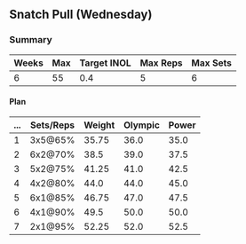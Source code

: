 ## Snatch Pull (Wednesday)

### Summary

Weeks | Max | Target INOL | Max Reps | Max Sets
--- | --- | --- | --- | ---
6 | 55 | 0.4 | 5 | 6

#### Plan

 ... | Sets/Reps | Weight | Olympic | Power
--- | --- | --- | --- | ---
1 | 3x5@65% | 35.75 | 36.0 | 35.0
2 | 6x2@70% | 38.5 | 39.0 | 37.5
3 | 5x2@75% | 41.25 | 41.0 | 42.5
4 | 4x2@80% | 44.0 | 44.0 | 45.0
5 | 6x1@85% | 46.75 | 47.0 | 47.5
6 | 4x1@90% | 49.5 | 50.0 | 50.0
7 | 2x1@95% | 52.25 | 52.0 | 52.5

